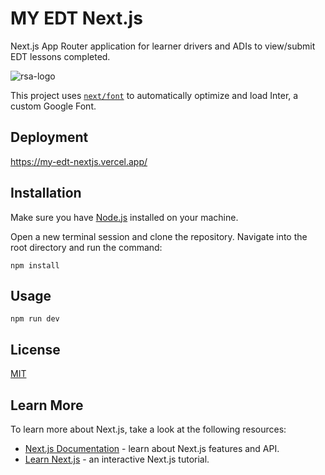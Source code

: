 # MY EDT Next.js
Next.js App Router application for learner drivers and ADIs to view/submit EDT lessons completed.

![rsa-logo](https://github.com/wizardofcmd/my-edt-nextjs/assets/70809221/a9d8290e-b47b-48c7-8359-c57195a0f916)

This project uses [`next/font`](https://nextjs.org/docs/basic-features/font-optimization) to automatically optimize and load Inter, a custom Google Font.

## Deployment
https://my-edt-nextjs.vercel.app/

## Installation
Make sure you have [Node.js](https://nodejs.org/en/download) installed on your machine.

Open a new terminal session and clone the repository. Navigate into the root directory and run the command:

```
npm install
```

## Usage
```
npm run dev
```

## License
[MIT](https://choosealicense.com/licenses/mit/)

## Learn More

To learn more about Next.js, take a look at the following resources:

- [Next.js Documentation](https://nextjs.org/docs) - learn about Next.js features and API.
- [Learn Next.js](https://nextjs.org/learn) - an interactive Next.js tutorial.
